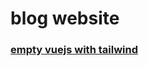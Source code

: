 # blog website
<h3> <a href="https://ashramwen.medium.com/using-tailwind-on-vue-3-project-5ed36285645d"> empty vuejs with tailwind </a> </h3>
